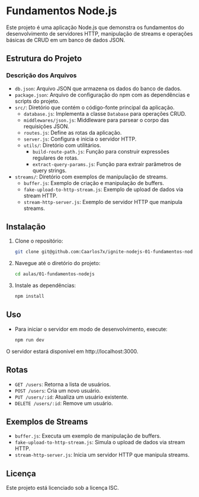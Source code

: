 # Fundamentos Node.js

Este projeto é uma aplicação Node.js que demonstra os fundamentos do desenvolvimento de servidores HTTP, manipulação de streams e operações básicas de CRUD em um banco de dados JSON.

## Estrutura do Projeto

### Descrição dos Arquivos

- `db.json`: Arquivo JSON que armazena os dados do banco de dados.
- `package.json`: Arquivo de configuração do npm com as dependências e scripts do projeto.
- `src/`: Diretório que contém o código-fonte principal da aplicação.
  - `database.js`: Implementa a classe `Database` para operações CRUD.
  - `middlewares/json.js`: Middleware para parsear o corpo das requisições JSON.
  - `routes.js`: Define as rotas da aplicação.
  - `server.js`: Configura e inicia o servidor HTTP.
  - `utils/`: Diretório com utilitários.
    - `build-route-path.js`: Função para construir expressões regulares de rotas.
    - `extract-query-params.js`: Função para extrair parâmetros de query strings.
- `streams/`: Diretório com exemplos de manipulação de streams.
  - `buffer.js`: Exemplo de criação e manipulação de buffers.
  - `fake-upload-to-http-stream.js`: Exemplo de upload de dados via stream HTTP.
  - `stream-http-server.js`: Exemplo de servidor HTTP que manipula streams.

## Instalação

1. Clone o repositório:
   ```sh
   git clone git@github.com:Caarlos7x/ignite-nodejs-01-fundamentos-nodejs.git


2. Navegue até o diretório do projeto:
    ```sh
    cd aulas/01-fundamentos-nodejs


3. Instale as dependências:
    ```sh
    npm install

## Uso

- Para iniciar o servidor em modo de desenvolvimento, execute:
    ```sh
    npm run dev

O servidor estará disponível em http://localhost:3000.

## Rotas
- `GET /users`: Retorna a lista de usuários.
- `POST /users`: Cria um novo usuário.
- `PUT /users/:id`: Atualiza um usuário existente.
- `DELETE /users/:id`: Remove um usuário.

## Exemplos de Streams
- `buffer.js`: Executa um exemplo de manipulação de buffers.
- `fake-upload-to-http-stream.js`: Simula o upload de dados via stream HTTP.
- `stream-http-server.js`: Inicia um servidor HTTP que manipula streams.

## Licença
Este projeto está licenciado sob a licença ISC.
